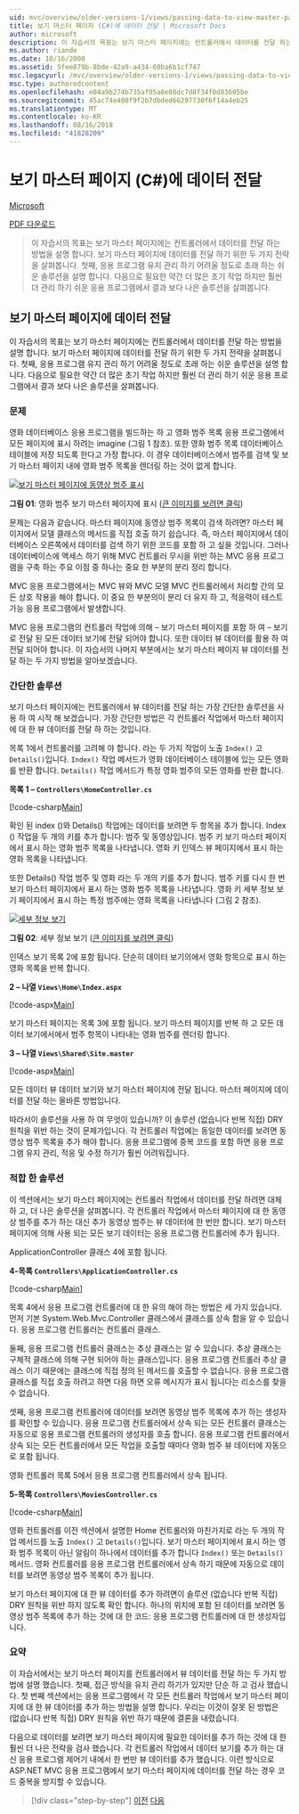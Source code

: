 ```yaml
---
uid: mvc/overview/older-versions-1/views/passing-data-to-view-master-pages-cs
title: 보기 마스터 페이지 (C#)에 데이터 전달 | Microsoft Docs
author: microsoft
description: 이 자습서의 목표는 보기 마스터 페이지에는 컨트롤러에서 데이터를 전달 하는 방법을 설명 합니다. 살펴봅니다 m 보기로 데이터를 전달 하기 위한 두 가지 전략을 중...
ms.author: riande
ms.date: 10/16/2008
ms.assetid: 5fee879b-8bde-42a9-a434-60ba6b1cf747
msc.legacyurl: /mvc/overview/older-versions-1/views/passing-data-to-view-master-pages-cs
msc.type: authoredcontent
ms.openlocfilehash: e04a9b274b735af05a8e08dc7d8f34f0d83605be
ms.sourcegitcommit: 45ac74e400f9f2b7dbded66297730f6f14a4eb25
ms.translationtype: MT
ms.contentlocale: ko-KR
ms.lasthandoff: 08/16/2018
ms.locfileid: "41828209"
---
```

<a name="passing-data-to-view-master-pages-c"></a>보기 마스터 페이지 (C#)에 데이터 전달
====================
[Microsoft](https://github.com/microsoft)

[PDF 다운로드](http://download.microsoft.com/download/e/f/3/ef3f2ff6-7424-48f7-bdaa-180ef64c3490/ASPNET_MVC_Tutorial_13_CS.pdf)

> 이 자습서의 목표는 보기 마스터 페이지에는 컨트롤러에서 데이터를 전달 하는 방법을 설명 합니다. 보기 마스터 페이지에 데이터를 전달 하기 위한 두 가지 전략을 살펴봅니다. 첫째, 응용 프로그램 유지 관리 하기 어려울 정도로 초래 하는 쉬운 솔루션을 설명 합니다. 다음으로 필요한 약간 더 많은 초기 작업 하지만 훨씬 더 관리 하기 쉬운 응용 프로그램에서 결과 보다 나은 솔루션을 살펴봅니다.


## <a name="passing-data-to-view-master-pages"></a>보기 마스터 페이지에 데이터 전달

이 자습서의 목표는 보기 마스터 페이지에는 컨트롤러에서 데이터를 전달 하는 방법을 설명 합니다. 보기 마스터 페이지에 데이터를 전달 하기 위한 두 가지 전략을 살펴봅니다. 첫째, 응용 프로그램 유지 관리 하기 어려울 정도로 초래 하는 쉬운 솔루션을 설명 합니다. 다음으로 필요한 약간 더 많은 초기 작업 하지만 훨씬 더 관리 하기 쉬운 응용 프로그램에서 결과 보다 나은 솔루션을 살펴봅니다.

### <a name="the-problem"></a>문제

영화 데이터베이스 응용 프로그램을 빌드하는 하 고 영화 범주 목록 응용 프로그램에서 모든 페이지에 표시 하려는 imagine (그림 1 참조). 또한 영화 범주 목록 데이터베이스 테이블에 저장 되도록 한다고 가정 합니다. 이 경우 데이터베이스에서 범주를 검색 및 보기 마스터 페이지 내에 영화 범주 목록을 렌더링 하는 것이 없게 합니다.


[![보기 마스터 페이지에 동영상 범주 표시](passing-data-to-view-master-pages-cs/_static/image2.png)](passing-data-to-view-master-pages-cs/_static/image1.png)

**그림 01**: 영화 범주 보기 마스터 페이지에 표시 ([큰 이미지를 보려면 클릭](passing-data-to-view-master-pages-cs/_static/image3.png))


문제는 다음과 같습니다. 마스터 페이지에 동영상 범주 목록이 검색 하려면? 마스터 페이지에서 모델 클래스의 메서드를 직접 호출 하기 쉽습니다. 즉, 마스터 페이지에서 데이터베이스 오른쪽에서 데이터를 검색 하기 위한 코드를 포함 하 고 싶을 것입니다. 그러나 데이터베이스에 액세스 하기 위해 MVC 컨트롤러 무시을 위반 하는 MVC 응용 프로그램을 구축 하는 주요 이점 중 하나는 중요 한 부분의 분리 정리 합니다.

MVC 응용 프로그램에서는 MVC 뷰와 MVC 모델 MVC 컨트롤러에서 처리할 간의 모든 상호 작용을 해야 합니다. 이 중요 한 부분의이 분리 더 유지 하 고, 적응력이 테스트 가능 응용 프로그램에서 발생합니다.

MVC 응용 프로그램의 컨트롤러 작업에 의해 – 보기 마스터 페이지를 포함 하 여 – 보기로 전달 된 모든 데이터 보기에 전달 되어야 합니다. 또한 데이터 뷰 데이터를 활용 하 여 전달 되어야 합니다. 이 자습서의 나머지 부분에서는 보기 마스터 페이지 뷰 데이터를 전달 하는 두 가지 방법을 알아보겠습니다.

### <a name="the-simple-solution"></a>간단한 솔루션

보기 마스터 페이지에는 컨트롤러에서 뷰 데이터를 전달 하는 가장 간단한 솔루션을 사용 하 여 시작 해 보겠습니다. 가장 간단한 방법은 각 컨트롤러 작업에서 마스터 페이지에 대 한 뷰 데이터를 전달 하 하는 것입니다.

목록 1에서 컨트롤러를 고려해 야 합니다. 라는 두 가지 작업이 노출 `Index()` 고 `Details()`입니다. `Index()` 작업 메서드가 영화 데이터베이스 테이블에 있는 모든 영화를 반환 합니다. `Details()` 작업 메서드가 특정 영화 범주의 모든 영화를 반환 합니다.

**목록 1 – `Controllers\HomeController.cs`**

[!code-csharp[Main](passing-data-to-view-master-pages-cs/samples/sample1.cs)]

확인 된 index ()와 Details() 작업에는 데이터를 보려면 두 항목을 추가 합니다. Index () 작업을 두 개의 키를 추가 합니다: 범주 및 동영상입니다. 범주 키 보기 마스터 페이지에서 표시 하는 영화 범주 목록을 나타냅니다. 영화 키 인덱스 뷰 페이지에서 표시 하는 영화 목록을 나타냅니다.

또한 Details() 작업 범주 및 영화 라는 두 개의 키를 추가 합니다. 범주 키를 다시 한 번 보기 마스터 페이지에서 표시 하는 영화 범주 목록을 나타냅니다. 영화 키 세부 정보 보기 페이지에서 표시 하는 특정 범주에는 영화 목록을 나타냅니다 (그림 2 참조).


[![세부 정보 보기](passing-data-to-view-master-pages-cs/_static/image5.png)](passing-data-to-view-master-pages-cs/_static/image4.png)

**그림 02**: 세부 정보 보기 ([큰 이미지를 보려면 클릭](passing-data-to-view-master-pages-cs/_static/image6.png))


인덱스 보기 목록 2에 포함 됩니다. 단순히 데이터 보기의에서 영화 항목으로 표시 하는 영화 목록을 반복 합니다.

**2 – 나열 `Views\Home\Index.aspx`**

[!code-aspx[Main](passing-data-to-view-master-pages-cs/samples/sample2.aspx)]

보기 마스터 페이지는 목록 3에 포함 됩니다. 보기 마스터 페이지를 반복 하 고 모든 데이터 보기에서에서 범주 항목이 나타내는 영화 범주를 렌더링 합니다.

**3 – 나열 `Views\Shared\Site.master`**

[!code-aspx[Main](passing-data-to-view-master-pages-cs/samples/sample3.aspx)]

모든 데이터 뷰 데이터 보기와 보기 마스터 페이지에 전달 됩니다. 마스터 페이지에 데이터를 전달 하는 올바른 방법입니다.

따라서이 솔루션을 사용 하 여 무엇이 있습니까? 이 솔루션 (없습니다 반복 직접) DRY 원칙을 위반 하는 것이 문제가입니다. 각 컨트롤러 작업에는 동일한 데이터를 보려면 동영상 범주 목록을 추가 해야 합니다. 응용 프로그램에 중복 코드를 포함 하면 응용 프로그램 유지 관리, 적응 및 수정 하기가 훨씬 어려워집니다.

### <a name="the-good-solution"></a>적합 한 솔루션

이 섹션에서는 보기 마스터 페이지에는 컨트롤러 작업에서 데이터를 전달 하려면 대체 하 고, 더 나은 솔루션을 살펴봅니다. 각 컨트롤러 작업에서 마스터 페이지에 대 한 동영상 범주를 추가 하는 대신 추가 동영상 범주는 뷰 데이터에 한 번만 합니다. 보기 마스터 페이지에 의해 사용 되는 모든 보기 데이터는 응용 프로그램 컨트롤러에 추가 됩니다.

ApplicationController 클래스 4에 포함 됩니다.

**4-목록 `Controllers\ApplicationController.cs`**

[!code-csharp[Main](passing-data-to-view-master-pages-cs/samples/sample4.cs)]

목록 4에서 응용 프로그램 컨트롤러에 대 한 유의 해야 하는 방법은 세 가지 있습니다. 먼저 기본 System.Web.Mvc.Controller 클래스에서 클래스를 상속 함을 알 수 있습니다. 응용 프로그램 컨트롤러는 컨트롤러 클래스.

둘째, 응용 프로그램 컨트롤러 클래스는 추상 클래스는 알 수 있습니다. 추상 클래스는 구체적 클래스에 의해 구현 되어야 하는 클래스입니다. 응용 프로그램 컨트롤러 추상 클래스 이기 때문에는 클래스에 직접 정의 된 메서드를 호출할 수 없습니다. 응용 프로그램 클래스를 직접 호출 하려고 하면 다음 하면 오류 메시지가 표시 됩니다는 리소스를 찾을 수 없습니다.

셋째, 응용 프로그램 컨트롤러에 데이터를 보려면 동영상 범주 목록에 추가 하는 생성자를 확인할 수 있습니다. 응용 프로그램 컨트롤러에서 상속 되는 모든 컨트롤러 클래스는 자동으로 응용 프로그램 컨트롤러의 생성자를 호출 합니다. 응용 프로그램 컨트롤러에서 상속 되는 모든 컨트롤러에서 모든 작업을 호출할 때마다 영화 범주 뷰 데이터에 자동으로 포함 됩니다.

영화 컨트롤러 목록 5에서 응용 프로그램 컨트롤러에서 상속 됩니다.

**5-목록 `Controllers\MoviesController.cs`**

[!code-csharp[Main](passing-data-to-view-master-pages-cs/samples/sample5.cs)]

영화 컨트롤러를 이전 섹션에서 설명한 Home 컨트롤러와 마찬가지로 라는 두 개의 작업 메서드를 노출 `Index()` 고 `Details()`입니다. 보기 마스터 페이지에서 표시 하는 영화 범주 목록이 아닌 알림이 하나에서 데이터를 추가 합니다 `Index()` 또는 `Details()` 메서드. 영화 컨트롤러를 응용 프로그램 컨트롤러에서 상속 하기 때문에 자동으로 데이터를 보려면 동영상 범주 목록이 추가 됩니다.

보기 마스터 페이지에 대 한 뷰 데이터를 추가 하려면이 솔루션 (없습니다 반복 직접) DRY 원칙을 위반 하지 않도록 확인 합니다. 하나의 위치에 포함 된 데이터를 보려면 동영상 범주 목록에 추가 하는 것에 대 한 코드: 응용 프로그램 컨트롤러에 대 한 생성자입니다.

### <a name="summary"></a>요약

이 자습서에서는 보기 마스터 페이지를 컨트롤러에서 뷰 데이터를 전달 하는 두 가지 방법에 설명 했습니다. 첫째, 접근 방식을 유지 관리 하기가 있지만 단순 하 고 검사 했습니다. 첫 번째 섹션에서는 응용 프로그램에서 각 모든 컨트롤러 작업에서 보기 마스터 페이지에 대 한 뷰 데이터를 추가 하는 방법을 설명 합니다. 우리는 이것이 잘못 된 방법은 (없습니다 반복 직접) DRY 원칙을 위반 하기 때문에 결론을 내렸습니다.

다음으로 데이터를 보려면 보기 마스터 페이지에 필요한 데이터를 추가 하는 것에 대 한 훨씬 더 나은 전략을 검사 했습니다. 각 컨트롤러 작업에서 데이터 보기를 추가 하는 대신 응용 프로그램 제어기 내에서 한 번만 뷰 데이터를 추가 했습니다. 이런 방식으로 ASP.NET MVC 응용 프로그램에서 보기 마스터 페이지에 데이터를 전달 하는 경우 코드 중복을 방지할 수 있습니다.

> [!div class="step-by-step"]
> [이전](creating-page-layouts-with-view-master-pages-cs.md)
> [다음](asp-net-mvc-views-overview-vb.md)
